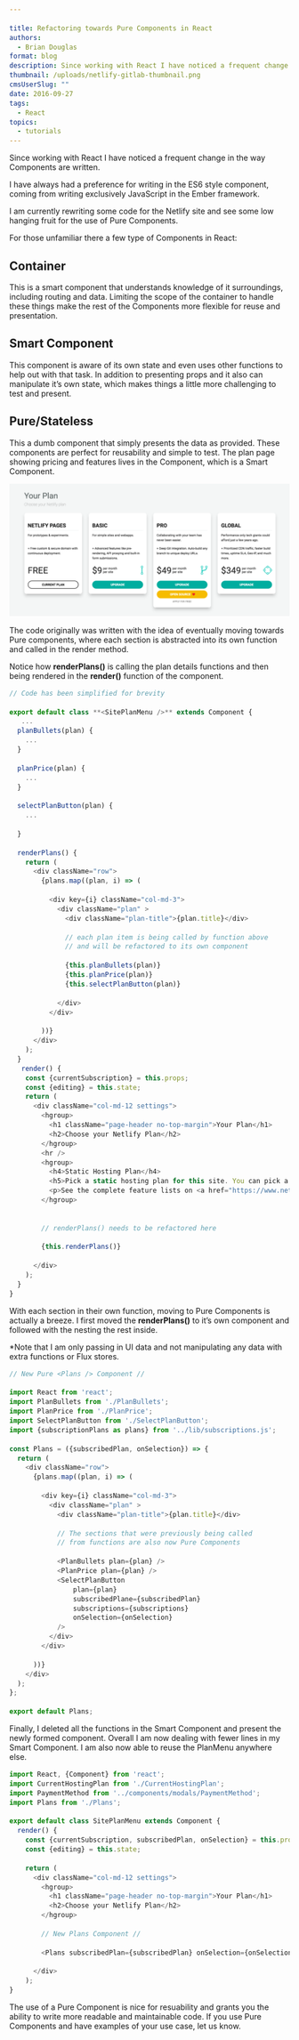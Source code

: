 ```yaml
---

title: Refactoring towards Pure Components in React
authors:
  - Brian Douglas
format: blog
description: Since working with React I have noticed a frequent change in the way Components are written. This is a round up of all those ways.
thumbnail: /uploads/netlify-gitlab-thumbnail.png
cmsUserSlug: ""
date: 2016-09-27
tags:
  - React
topics:
  - tutorials
---
```


Since working with React I have noticed a frequent change in the way Components are written.

I have always had a preference for writing in the ES6 style component, coming from writing exclusively JavaScript in the Ember framework.

I am currently rewriting some code for the Netlify site and see some low hanging fruit for the use of Pure Components.

For those unfamiliar there a few type of Components in React:

## Container

This is a smart component that understands knowledge of it surroundings, including routing and data. Limiting the scope of the container to handle these things make the rest of the Components more flexible for reuse and presentation.

## Smart Component

This component is aware of its own state and even uses other functions to help out with that task. In addition to presenting props and it also can manipulate it’s own state, which makes things a little more challenging to test and present.

## Pure/Stateless

This a dumb component that simply presents the data as provided. These components are perfect for reusability and simple to test. The plan page showing pricing and features lives in the **<SitePlanMenu />** Component, which is a Smart Component.

![plans](/v3/img/blog/plans.png)

The code originally was written with the idea of eventually moving towards Pure components, where each section is abstracted into its own function and called in the render method.

Notice how **renderPlans()** is calling the plan details functions and then being rendered in the **render()** function of the component.

```js
// Code has been simplified for brevity

export default class **<SitePlanMenu />** extends Component {
   ...
  planBullets(plan) {
    ...
  }

  planPrice(plan) {
    ...
  }

  selectPlanButton(plan) {
    ...

  }

  renderPlans() {
    return (
      <div className="row">
        {plans.map((plan, i) => (

          <div key={i} className="col-md-3">
            <div className="plan" >
              <div className="plan-title">{plan.title}</div>

              // each plan item is being called by function above
              // and will be refactored to its own component

              {this.planBullets(plan)}
              {this.planPrice(plan)}
              {this.selectPlanButton(plan)}

            </div>
          </div>

        ))}
      </div>
    );
  }
   render() {
    const {currentSubscription} = this.props;
    const {editing} = this.state;
    return (
      <div className="col-md-12 settings">
        <hgroup>
          <h1 className="page-header no-top-margin">Your Plan</h1>
          <h2>Choose your Netlify Plan</h2>
        </hgroup>
        <hr />
        <hgroup>
          <h4>Static Hosting Plan</h4>
          <h5>Pick a static hosting plan for this site. You can pick a specific hosting plan for each of your sites.</h5>
          <p>See the complete feature lists on <a href="https://www.netlify.com/pricing" target="_blank">our pricing page</a></p>
        </hgroup>


        // renderPlans() needs to be refactored here

        {this.renderPlans()}

      </div>
    );
  }
}
```

With each section in their own function, moving to Pure Components is actually a breeze. I first moved the **renderPlans()** to it’s own component and followed with the nesting the rest inside.

*Note that I am only passing in UI data and not manipulating any data
with extra functions or Flux stores.

```js
// New Pure <Plans /> Component //

import React from 'react';
import PlanBullets from './PlanBullets';
import PlanPrice from './PlanPrice';
import SelectPlanButton from './SelectPlanButton';
import {subscriptionPlans as plans} from '../lib/subscriptions.js';

const Plans = ({subscribedPlan, onSelection}) => {
  return (
    <div className="row">
      {plans.map((plan, i) => (

        <div key={i} className="col-md-3">
          <div className="plan" >
            <div className="plan-title">{plan.title}</div>

            // The sections that were previously being called
            // from functions are also now Pure Components

            <PlanBullets plan={plan} />
            <PlanPrice plan={plan} />
            <SelectPlanButton
                plan={plan}
                subscribedPlane={subscribedPlan}
                subscriptions={subscriptions}
                onSelection={onSelection}
            />
          </div>
        </div>

      ))}
    </div>
  );
};

export default Plans;
```

Finally, I deleted all the functions in the Smart Component and present the newly formed **<Plans />** component. Overall I am now dealing with fewer lines in my Smart Component. I am also now able to reuse the PlanMenu anywhere else.

```js
import React, {Component} from 'react';
import CurrentHostingPlan from './CurrentHostingPlan';
import PaymentMethod from '../components/modals/PaymentMethod';
import Plans from './Plans';

export default class SitePlanMenu extends Component {
  render() {
    const {currentSubscription, subscribedPlan, onSelection} = this.props;
    const {editing} = this.state;

    return (
      <div className="col-md-12 settings">
        <hgroup>
          <h1 className="page-header no-top-margin">Your Plan</h1>
          <h2>Choose your Netlify Plan</h2>
        </hgroup>

        // New Plans Component //

        <Plans subscribedPlan={subscribedPlan} onSelection={onSelection} />

      </div>
    );
}
```
The use of a Pure Component is nice for resuability and grants you the
ability to write more readable and maintainable code. If you use Pure Components and have examples of your use case, let us
know.

